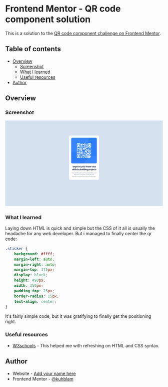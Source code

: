 # Frontend Mentor - QR code component solution

This is a solution to the [QR code component challenge on Frontend Mentor](https://www.frontendmentor.io/challenges/qr-code-component-iux_sIO_H).

## Table of contents

- [Overview](#overview)
  - [Screenshot](#screenshot)
  - [What I learned](#what-i-learned)
  - [Useful resources](#useful-resources)
- [Author](#author)


## Overview

### Screenshot

![screenshot.png](screenshot.png)


### What I learned

Laying down HTML is quick and simple but the CSS of it all is usually the headache for any web developer. But i managed to finally center the qr code:


```css
.sticker {
    background: #ffff;
    margin-left: auto;
    margin-right: auto;
    margin-top: 175px;
    display: block;
    height: 490px;
    width: 350px;
    padding-top: 25px;
    border-radius: 15px;
    text-align: center;
}
```

It's fairly simple code, but it was gratifying to finally get the positioning right.


### Useful resources

- [W3schools](https://www.w3schools.com/default.asp) - This helped me with refreshing on HTML and CSS syntax.


## Author

- Website - [Add your name here](https://www.your-site.com)
- Frontend Mentor - [@kuhblam](https://www.frontendmentor.io/profile/kuhblam)
